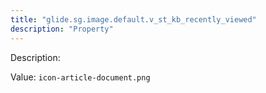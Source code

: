 ```yaml
---
title: "glide.sg.image.default.v_st_kb_recently_viewed"
description: "Property"
---
```


Description: 

Value: `icon-article-document.png`